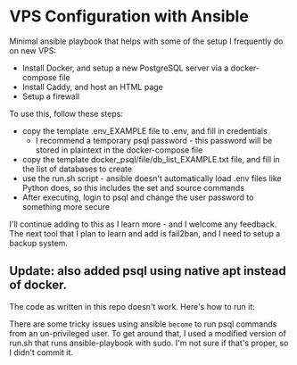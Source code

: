 # VPS Configuration with Ansible

Minimal ansible playbook that helps with some of the setup I frequently do on new VPS:
- Install Docker, and setup a new PostgreSQL server via a docker-compose file
- Install Caddy, and host an HTML page
- Setup a firewall

To use this, follow these steps:
- copy the template .env_EXAMPLE file to .env, and fill in credentials
    - I recommend a temporary psql password - this password will be stored in plaintext in the docker-compose file
- copy the template docker_psql/file/db_list_EXAMPLE.txt file, and fill in the list of databases to create
- use the run.sh script - ansible doesn't automatically load .env files like Python does, so this includes the set and source commands
- After executing, login to psql and change the user password to something more secure

I'll continue adding to this as I learn more - and I welcome any feedback. The next tool that I plan to learn and add is fail2ban, and I need to setup a backup system.

## Update: also added psql using native apt instead of docker.
The code as written in this repo doesn't work. Here's how to run it:

There are some tricky issues using ansible `become` to run psql commands from an un-privileged user. To get around that, I used a modified version of run.sh that runs ansible-playbook with sudo. I'm not sure if that's proper, so I didn't commit it.